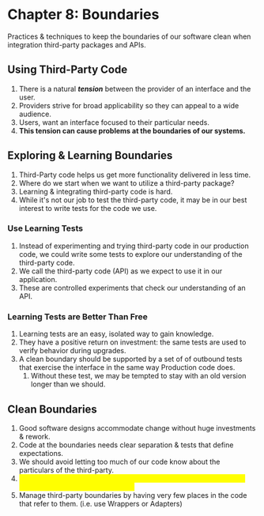 # Chapter 8: Boundaries

Practices & techniques to keep the boundaries of our software clean when integration third-party packages and APIs.

## Using Third-Party Code

1. There is a natural _**tension**_ between the provider of an interface and the user.
2. Providers strive for broad applicability so they can appeal to a wide audience.
3. Users, want an interface focused to their particular needs.
4. **This tension can cause problems at the boundaries of our systems.**

## Exploring & Learning Boundaries

1. Third-Party code helps us get more functionality delivered in less time.
2. Where do we start when we want to utilize a third-party package?&#x20;
3. Learning & integrating third-party code is hard.
4. While it's not our job to test the third-party code, it may be in our best interest to write tests for the code we use.

### **Use Learning Tests**

1. Instead of experimenting and trying third-party code in our production code, we could write some tests to explore our understanding of the third-party code.
2. We call the third-party code (API) as we expect to use it in our application.
3. These are controlled experiments that check our understanding of an API.

### Learning Tests are Better Than Free

1. Learning tests are an easy, isolated way to gain knowledge.
2. They have a positive return on investment: the same tests are used to verify behavior during upgrades.
3. A clean boundary should be supported by a set of of outbound tests that exercise the interface in the same way Production code does.
   1. Without these test, we may be tempted to stay with an old version longer than we should.

## Clean Boundaries

1. Good software designs accommodate change without huge investments & rework.
2. Code at the boundaries needs clear separation & tests that define expectations.
3. We should avoid letting too much of our code know about the particulars of the third-party.
4. <mark style="color:yellow;">It's better to depend on something you control that on something you don't, lest it end up controlling you.</mark>
5. Manage third-party boundaries by having very few places in the code that refer to them. (i.e. use Wrappers or Adapters)
